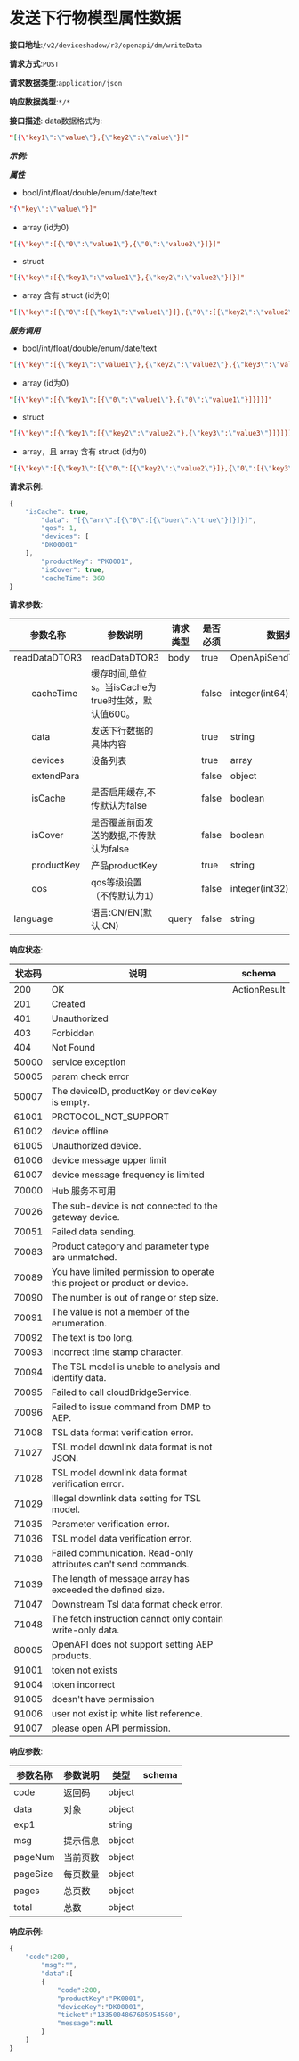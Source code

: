 # 发送下行物模型属性数据


**接口地址**:`/v2/deviceshadow/r3/openapi/dm/writeData`


**请求方式**:`POST`


**请求数据类型**:`application/json`


**响应数据类型**:`*/*`


**接口描述**:
data数据格式为:
```json
"[{\"key1\":\"value\"},{\"key2\":\"value\"}]"
```
***示例:***

***属性***
- bool/int/float/double/enum/date/text
```json
"{\"key\":\"value\"}]"
```
- array (id为0)
```json
"[{\"key\":[{\"0\":\"value1\"},{\"0\":\"value2\"}]}]"
```
- struct
```json
"[{\"key\":[{\"key1\":\"value1\"},{\"key2\":\"value2\"}]}]"
```
- array 含有 struct (id为0)
```json
"[{\"key\":[{\"0\":[{\"key1\":\"value1\"}]},{\"0\":[{\"key2\":\"value2\"}]}]}]"
```
***服务调用***
- bool/int/float/double/enum/date/text
```json
"[{\"key\":[{\"key1\":\"value1\"},{\"key2\":\"value2\"},{\"key3\":\"value3\"}]}]"
```
- array (id为0)
```json
"[{\"key\":[{\"key1\":[{\"0\":\"value1\"},{\"0\":\"value1\"}]}]}]"
```
- struct
```json
"[{\"key\":[{\"key1\":[{\"key2\":\"value2\"},{\"key3\":\"value3\"}]}]}]"
```
- array，且 array 含有 struct (id为0)
```json
"[{\"key\":[{\"key1\":[{\"0\":[{\"key2\":\"value2\"}]},{\"0\":[{\"key3\":\"value3\"}]}]}]}]"
```



**请求示例**:


```javascript
{
    "isCache": true,
        "data": "[{\"arr\":[{\"0\":[{\"buer\":\"true\"}]}]}]",
        "qos": 1,
        "devices": [
        "DK00001"
    ],
        "productKey": "PK0001",
        "isCover": true,
        "cacheTime": 360
}
```


**请求参数**:


| 参数名称               | 参数说明                                           | 请求类型 | 是否必须 | 数据类型              | schema                |
| ---------------------- | -------------------------------------------------- | -------- | -------- | --------------------- | --------------------- |
| readDataDTOR3          | readDataDTOR3                                      | body     | true     | OpenApiSendTslDataDTO | OpenApiSendTslDataDTO |
| &emsp;&emsp;cacheTime  | 缓存时间,单位s。当isCache为true时生效，默认值600。 |          | false    | integer(int64)        |                       |
| &emsp;&emsp;data       | 发送下行数据的具体内容                             |          | true     | string                |                       |
| &emsp;&emsp;devices    | 设备列表                                           |          | true     | array                 | string                |
| &emsp;&emsp;extendPara |                                                    |          | false    | object                |                       |
| &emsp;&emsp;isCache    | 是否启用缓存,不传默认为false                       |          | false    | boolean               |                       |
| &emsp;&emsp;isCover    | 是否覆盖前面发送的数据,不传默认为false             |          | false    | boolean               |                       |
| &emsp;&emsp;productKey | 产品productKey                                     |          | true     | string                |                       |
| &emsp;&emsp;qos        | qos等级设置（不传默认为1）                         |          | false    | integer(int32)        |                       |
| language               | 语言:CN/EN(默认:CN)                                | query    | false    | string                |                       |


**响应状态**:


| 状态码 | 说明                                                         | schema       |
| ------ | ------------------------------------------------------------ | ------------ |
| 200    | OK                                                           | ActionResult |
| 201    | Created                                                      |              |
| 401    | Unauthorized                                                 |              |
| 403    | Forbidden                                                    |              |
| 404    | Not Found                                                    |              |
| 50000  | service exception                                            |              |
| 50005  | param check error                                            |              |
| 50007  | The deviceID, productKey or deviceKey is empty.              |              |
| 61001  | PROTOCOL_NOT_SUPPORT                                         |              |
| 61002  | device offline                                               |              |
| 61005  | Unauthorized device.                                         |              |
| 61006  | device message upper limit                                   |              |
| 61007  | device message frequency is limited                          |              |
| 70000  | Hub 服务不可用                                               |              |
| 70026  | The sub-device is not connected to the gateway device.       |              |
| 70051  | Failed data sending.                                         |              |
| 70083  | Product category and parameter type are unmatched.           |              |
| 70089  | You have limited permission to operate this project or product or device. |              |
| 70090  | The number is out of range or step size.                     |              |
| 70091  | The value is not a member of the enumeration.                |              |
| 70092  | The text is too long.                                        |              |
| 70093  | Incorrect time stamp character.                              |              |
| 70094  | The TSL model is unable to analysis and identify data.       |              |
| 70095  | Failed to call cloudBridgeService.                           |              |
| 70096  | Failed to issue command from DMP to AEP.                     |              |
| 71008  | TSL data format verification error.                          |              |
| 71027  | TSL model downlink data format is not JSON.                  |              |
| 71028  | TSL model downlink data format verification error.           |              |
| 71029  | Illegal downlink data setting for TSL model.                 |              |
| 71035  | Parameter verification error.                                |              |
| 71036  | TSL model data verification error.                           |              |
| 71038  | Failed communication. Read-only attributes can't send commands. |              |
| 71039  | The length of message array has exceeded the defined size.   |              |
| 71047  | Downstream Tsl data format check error.                      |              |
| 71048  | The fetch instruction cannot only contain write-only data.   |              |
| 80005  | OpenAPI does not support setting AEP products.               |              |
| 91001  | token not exists                                             |              |
| 91004  | token incorrect                                              |              |
| 91005  | doesn't have permission                                      |              |
| 91006  | user not exist ip white list reference.                      |              |
| 91007  | please open API permission.                                  |              |


**响应参数**:


| 参数名称 | 参数说明 | 类型   | schema |
| -------- | -------- | ------ | ------ |
| code     | 返回码   | object |        |
| data     | 对象     | object |        |
| exp1     |          | string |        |
| msg      | 提示信息 | object |        |
| pageNum  | 当前页数 | object |        |
| pageSize | 每页数量 | object |        |
| pages    | 总页数   | object |        |
| total    | 总数     | object |        |


**响应示例**:
```javascript
{
    "code":200,
        "msg":"",
        "data":[
        {
            "code":200,
            "productKey":"PK0001",
            "deviceKey":"DK00001",
            "ticket":"1335004867605954560",
            "message":null
        }
    ]
}
```
